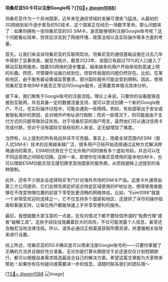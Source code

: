 **坦桑尼亚5G卡可以注册Google吗？[[TG💪+ @esim1088](https://t.me/s/esim1088)]**

坦桑尼亚作为一个非洲国家，近年来在通信领域的发展可谓突飞猛进。从最初的2G网络到如今逐步普及的5G技术，这个国家正在经历一场数字革命。那么问题来了：如果你拥有一张坦桑尼亚的5G SIM卡，是否能够顺利注册Google账号呢？这个问题看似简单，但背后涉及到了网络环境、政策法规以及实际操作等多方面的考量。

首先，让我们来谈谈坦桑尼亚的互联网现状。坦桑尼亚的通信基础设施在过去几年中得到了显著改善。据官方统计，截至2023年，该国已有超过70%的人口接入了移动互联网服务。随着5G网络的逐步覆盖，越来越多的用户开始体验到高速上网的乐趣。然而，尽管硬件设施已经到位，但软件层面的问题仍然存在。比如，在某些地区，由于服务器设置或监管要求，部分国际服务可能会受到限制。因此，使用坦桑尼亚本地SIM卡能否正常访问Google服务，还需要具体情况具体分析。

接下来，我们聚焦于Google账号的注册流程。理论上来说，只要你的设备能够连接到互联网，并且具备一定的数据流量支持，就可以尝试创建一个新的Google账户。不过，在实际操作过程中，可能会遇到一些障碍。例如，有些国家出于安全或者隐私保护的原因，会对境外IP地址进行限制；而另一些情况下，则可能是由于支付方式的问题导致验证失败。对于坦桑尼亚的用户而言，虽然他们可以通过信用卡完成付款，但对于没有国际交易经验的人来说，这无疑增加了难度。

当然啦，以上提到的所有挑战并非不可克服。事实上，随着全球范围内ESIM（嵌入式SIM卡）技术的应用越来越广泛，很多用户已经开始选择通过这种方式解决跨境通讯的需求。ESIM的优势在于它允许用户同时拥有多个虚拟号码，并且可以在不同运营商之间轻松切换。这样一来，即使你在坦桑尼亚使用的是本地SIM卡，也可以借助ESIM功能实现无缝切换至其他国家的服务商，从而规避掉上述提到的各种限制。

此外，还有不少朋友会选择购买专门针对海外市场的SIM卡产品。这类卡片通常由第三方公司提供，它们会预先绑定好适合特定区域使用的IP地址池，使得使用者能够在不改变物理位置的前提下享受到更流畅的网络体验。比如，“Esim1088”就是一个非常受欢迎的选择之一，它不仅支持多个国家和地区，还提供了详尽的操作指南和客服支持，让每位用户都能快速上手并享受便利的服务。

最后，我想提醒大家注意的一点是，在任何情况下都不要轻信所谓的“免费代理”或者“破解工具”。这些手段往往隐藏着巨大的风险，不仅可能泄露个人信息，甚至还会触犯当地法律法规。所以，请务必通过正规渠道获取所需资源，并遵循相关指导来进行设置。

综上所述，坦桑尼亚的5G卡确实是可以用来注册Google账号的——只要你掌握了正确的方法并且做好充分准备。无论你是打算长期居住于此还是仅仅计划短期旅行，都可以根据自身需求挑选最适合自己的解决方案。希望这篇文章能为大家带来帮助！如果你有任何疑问或需要进一步的信息，请随时联系我们的团队哦～

[[TG💪+ @esim1088](https://t.me/s/esim1088) ![Image](https://i.postimg.cc/4NQfJmqS/Snipaste-2025-05-13-00-14-12.png)]
